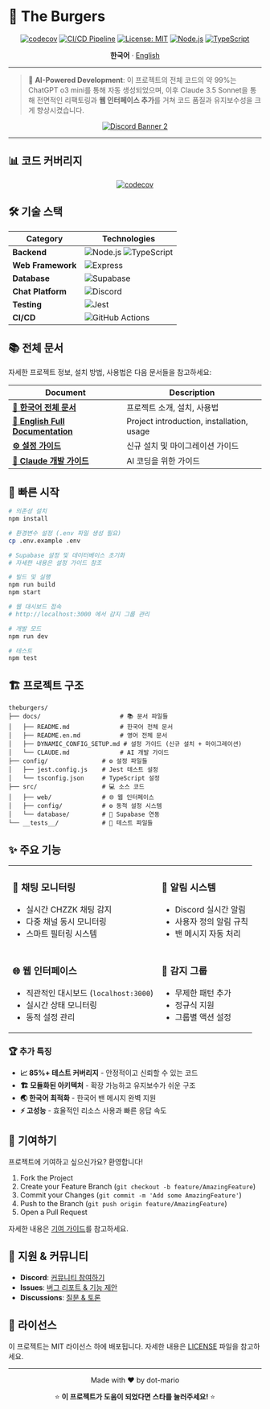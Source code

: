 # 🍔 The Burgers

<div align="center">

[![codecov](https://codecov.io/github/dot-mario/theburgers/graph/badge.svg?token=FX2D970WPE)](https://codecov.io/github/dot-mario/theburgers)
[![CI/CD Pipeline](https://github.com/dot-mario/theburgers/actions/workflows/test.yml/badge.svg?branch=main)](https://github.com/dot-mario/theburgers/actions/workflows/test.yml)
[![License: MIT](https://img.shields.io/badge/License-MIT-yellow.svg)](https://opensource.org/licenses/MIT)
[![Node.js](https://img.shields.io/badge/Node.js-20-green?logo=node.js)](https://nodejs.org/)
[![TypeScript](https://img.shields.io/badge/TypeScript-5.0-blue?logo=typescript)](https://www.typescriptlang.org/)

**한국어** · [English](./docs/README.en.md)

</div>

---

> 🤖 **AI-Powered Development**: 이 프로젝트의 전체 코드의 약 99%는 ChatGPT o3 mini를 통해 자동 생성되었으며, 이후 Claude 3.5 Sonnet을 통해 전면적인 리팩토링과 **웹 인터페이스 추가**를 거쳐 코드 품질과 유지보수성을 크게 향상시켰습니다.

<div align="center">
  <a href="https://discord.gg/kV8Jy3zT">
    <img src="https://discord.com/api/guilds/1006888359249055814/widget.png?style=banner2" alt="Discord Banner 2" />
  </a>
</div>

---

## 📊 코드 커버리지

<div align="center">
  
[![codecov](https://codecov.io/github/dot-mario/theburgers/graphs/sunburst.svg?token=FX2D970WPE)](https://codecov.io/github/dot-mario/theburgers)

</div>

## 🛠️ 기술 스택

<div align="center">

| Category | Technologies |
|----------|-------------|
| **Backend** | ![Node.js](https://img.shields.io/badge/Node.js-20-339933?logo=node.js&logoColor=white) ![TypeScript](https://img.shields.io/badge/TypeScript-5.0-3178C6?logo=typescript&logoColor=white) |
| **Web Framework** | ![Express](https://img.shields.io/badge/Express-4.x-000000?logo=express&logoColor=white) |
| **Database** | ![Supabase](https://img.shields.io/badge/Supabase-Database-3FCF8E?logo=supabase&logoColor=white) |
| **Chat Platform** | ![Discord](https://img.shields.io/badge/Discord-Bot-5865F2?logo=discord&logoColor=white) |
| **Testing** | ![Jest](https://img.shields.io/badge/Jest-29.x-C21325?logo=jest&logoColor=white) |
| **CI/CD** | ![GitHub Actions](https://img.shields.io/badge/GitHub_Actions-CI/CD-2088FF?logo=github-actions&logoColor=white) |

</div>

## 📚 전체 문서

자세한 프로젝트 정보, 설치 방법, 사용법은 다음 문서들을 참고하세요:

| Document | Description |
|----------|-------------|
| **[📖 한국어 전체 문서](./docs/README.md)** | 프로젝트 소개, 설치, 사용법 |
| **[📖 English Full Documentation](./docs/README.en.md)** | Project introduction, installation, usage |
| **[⚙️ 설정 가이드](./docs/DYNAMIC_CONFIG_SETUP.md)** | 신규 설치 및 마이그레이션 가이드 |
| **[🤖 Claude 개발 가이드](./docs/CLAUDE.md)** | AI 코딩을 위한 가이드 |

## 🚀 빠른 시작

```bash
# 의존성 설치
npm install

# 환경변수 설정 (.env 파일 생성 필요)
cp .env.example .env

# Supabase 설정 및 데이터베이스 초기화
# 자세한 내용은 설정 가이드 참조

# 빌드 및 실행
npm run build
npm start

# 웹 대시보드 접속
# http://localhost:3000 에서 감지 그룹 관리

# 개발 모드
npm run dev

# 테스트
npm test
```

## 🏗️ 프로젝트 구조

```
theburgers/
├── docs/                      # 📚 문서 파일들
│   ├── README.md              # 한국어 전체 문서
│   ├── README.en.md           # 영어 전체 문서
│   ├── DYNAMIC_CONFIG_SETUP.md # 설정 가이드 (신규 설치 + 마이그레이션)
│   └── CLAUDE.md              # AI 개발 가이드
├── config/               # ⚙️ 설정 파일들
│   ├── jest.config.js    # Jest 테스트 설정
│   └── tsconfig.json     # TypeScript 설정
├── src/                  # 💻 소스 코드
│   ├── web/              # 🌐 웹 인터페이스
│   ├── config/           # ⚙️ 동적 설정 시스템
│   └── database/         # 💾 Supabase 연동
└── __tests__/            # 🧪 테스트 파일들
```

## ✨ 주요 기능

<table>
<tr>
<td>

### 💬 채팅 모니터링
- 실시간 CHZZK 채팅 감지
- 다중 채널 동시 모니터링
- 스마트 필터링 시스템

</td>
<td>

### 🔔 알림 시스템
- Discord 실시간 알림
- 사용자 정의 알림 규칙
- 밴 메시지 자동 처리

</td>
</tr>
<tr>
<td>

### 🌐 웹 인터페이스
- 직관적인 대시보드 (`localhost:3000`)
- 실시간 상태 모니터링
- 동적 설정 관리

</td>
<td>

### 🎯 감지 그룹
- 무제한 패턴 추가
- 정규식 지원
- 그룹별 액션 설정

</td>
</tr>
</table>

### 🏆 추가 특징
- **📈 85%+ 테스트 커버리지** - 안정적이고 신뢰할 수 있는 코드
- **🏗️ 모듈화된 아키텍처** - 확장 가능하고 유지보수가 쉬운 구조
- **🌏 한국어 최적화** - 한국어 밴 메시지 완벽 지원
- **⚡ 고성능** - 효율적인 리소스 사용과 빠른 응답 속도

## 🤝 기여하기

프로젝트에 기여하고 싶으신가요? 환영합니다!

1. Fork the Project
2. Create your Feature Branch (`git checkout -b feature/AmazingFeature`)
3. Commit your Changes (`git commit -m 'Add some AmazingFeature'`)
4. Push to the Branch (`git push origin feature/AmazingFeature`)
5. Open a Pull Request

자세한 내용은 [기여 가이드](./docs/CONTRIBUTING.md)를 참고하세요.

## 💬 지원 & 커뮤니티

- **Discord**: [커뮤니티 참여하기](https://discord.gg/kV8Jy3zT)
- **Issues**: [버그 리포트 & 기능 제안](https://github.com/dot-mario/theburgers/issues)
- **Discussions**: [질문 & 토론](https://github.com/dot-mario/theburgers/discussions)

## 📄 라이선스

이 프로젝트는 MIT 라이선스 하에 배포됩니다. 자세한 내용은 [LICENSE](./LICENSE) 파일을 참고하세요.

---

<div align="center">
  Made with ❤️ by dot-mario
  
  ⭐ **이 프로젝트가 도움이 되었다면 스타를 눌러주세요!** ⭐
</div>